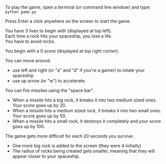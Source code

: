 To play the game, open a terminal (or command line window) and type:  
` python game.py `

Press Enter a click anywhere on the screen to start the game.  

You have 3 lives to begin with (displayed at top left).  
Each time a rock hits your spaceship, you lose a life.  
You have to avoid rocks.  

You begin with a 0 score (displayed at top right corner).  

You can move around:  
- use left and right (or "a" and "d" if you're a gamer) to rotate your spaceship
- use up arrow (or "w") to accelerate.

You can fire missiles using the "space bar".  
- When a missile hits a big rock, it breaks it into two medium sized ones. Your score goes up by 20.  
- When a missile hits a medium sized rock, it breaks it into two small ones. Your score goes up by 50.  
- When a missile hits a small rock, it destroys it completely and your score goes up by 100.  

The game gets more difficult for each 20 seconds you survive:  
- One more big rock is added to the screen (they were 4 initially)  
- The radius of rocks being created gets smaller, meaning that they will appear closer to your spaceship.  
